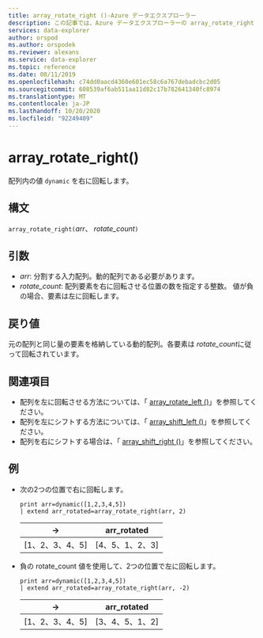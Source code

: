 ```yaml
---
title: array_rotate_right ()-Azure データエクスプローラー
description: この記事では、Azure データエクスプローラーの array_rotate_right () について説明します。
services: data-explorer
author: orspod
ms.author: orspodek
ms.reviewer: alexans
ms.service: data-explorer
ms.topic: reference
ms.date: 08/11/2019
ms.openlocfilehash: c74dd0aacd4360e601ec58c6a767debadcbc2d05
ms.sourcegitcommit: 608539af6ab511aa11d82c17b782641340fc8974
ms.translationtype: MT
ms.contentlocale: ja-JP
ms.lasthandoff: 10/20/2020
ms.locfileid: "92249409"
---
```

# <a name="array_rotate_right"></a>array_rotate_right()

配列内の値 `dynamic` を右に回転します。

## <a name="syntax"></a>構文

`array_rotate_right(`*arr*、 *rotate_count*`)`

## <a name="arguments"></a>引数

* *arr*: 分割する入力配列。動的配列である必要があります。
* *rotate_count*: 配列要素を右に回転させる位置の数を指定する整数。 値が負の場合、要素は左に回転します。

## <a name="returns"></a>戻り値

元の配列と同じ量の要素を格納している動的配列。各要素は *rotate_count*に従って回転されています。

## <a name="see-also"></a>関連項目

* 配列を左に回転させる方法については、「 [array_rotate_left ()](array_rotate_leftfunction.md)」を参照してください。
* 配列を左にシフトする方法については、「 [array_shift_left ()](array_shift_leftfunction.md)」を参照してください。
* 配列を右にシフトする場合は、「 [array_shift_right ()](array_shift_rightfunction.md)」を参照してください。

## <a name="examples"></a>例

* 次の2つの位置で右に回転します。

    <!-- csl: https://help.kusto.windows.net:443/Samples -->
    ```kusto
    print arr=dynamic([1,2,3,4,5]) 
    | extend arr_rotated=array_rotate_right(arr, 2)
    ```
    
    |→|arr_rotated|
    |---|---|
    |[1、2、3、4、5]|[4、5、1、2、3]|

* 負の rotate_count 値を使用して、2つの位置で左に回転します。

    <!-- csl: https://help.kusto.windows.net:443/Samples -->
    ```kusto
    print arr=dynamic([1,2,3,4,5]) 
    | extend arr_rotated=array_rotate_right(arr, -2)
    ```
    
    |→|arr_rotated|
    |---|---|
    |[1、2、3、4、5]|[3、4、5、1、2]|
